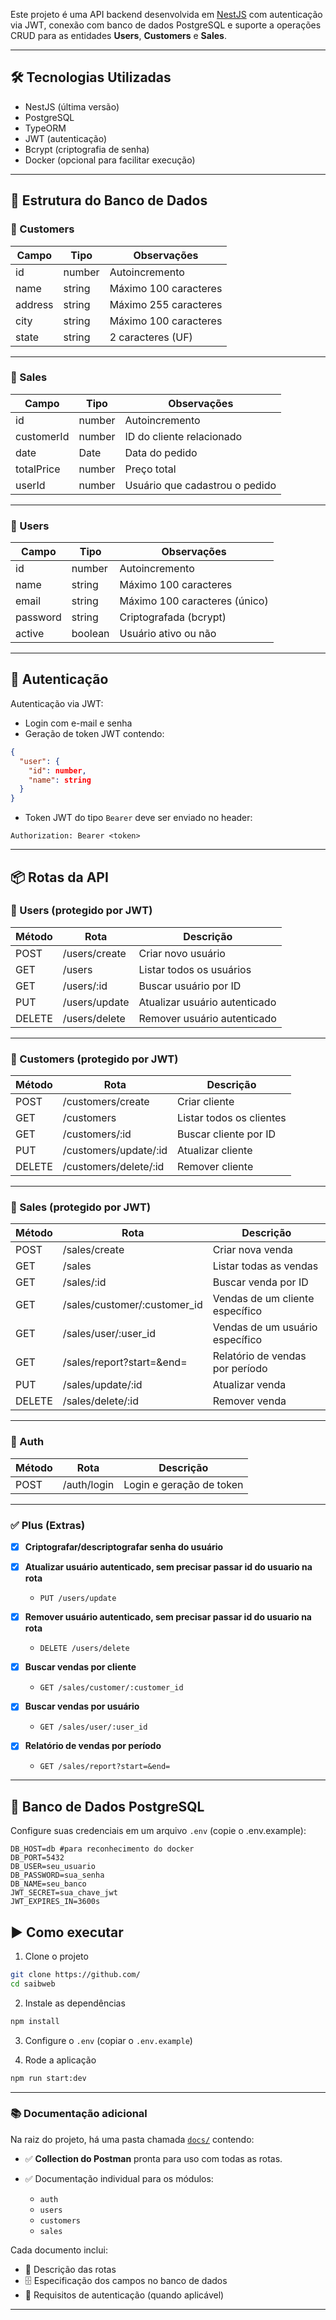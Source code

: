 Este projeto é uma API backend desenvolvida em [NestJS](https://nestjs.com/) com autenticação via JWT, conexão com banco de dados PostgreSQL e suporte a operações CRUD para as entidades **Users**, **Customers** e **Sales**.

---

## 🛠 Tecnologias Utilizadas

- NestJS (última versão)
- PostgreSQL
- TypeORM
- JWT (autenticação)
- Bcrypt (criptografia de senha)
- Docker (opcional para facilitar execução)

---

## 🧱 Estrutura do Banco de Dados

### 🔹 Customers

| Campo     | Tipo    | Observações              |
|-----------|---------|---------------------------|
| id        | number  | Autoincremento            |
| name      | string  | Máximo 100 caracteres     |
| address   | string  | Máximo 255 caracteres     |
| city      | string  | Máximo 100 caracteres     |
| state     | string  | 2 caracteres (UF)         |

---

### 🔹 Sales

| Campo       | Tipo    | Observações                         |
|-------------|---------|--------------------------------------|
| id          | number  | Autoincremento                      |
| customerId  | number  | ID do cliente relacionado           |
| date        | Date    | Data do pedido                      |
| totalPrice  | number  | Preço total                         |
| userId      | number  | Usuário que cadastrou o pedido      |

---

### 🔹 Users

| Campo    | Tipo     | Observações                    |
|----------|----------|---------------------------------|
| id       | number   | Autoincremento                 |
| name     | string   | Máximo 100 caracteres          |
| email    | string   | Máximo 100 caracteres (único)  |
| password | string   | Criptografada (bcrypt)         |
| active   | boolean  | Usuário ativo ou não           |

---

## 🔐 Autenticação

Autenticação via JWT:

- Login com e-mail e senha
- Geração de token JWT contendo:

```json
{
  "user": {
    "id": number,
    "name": string
  }
}
````

* Token JWT do tipo `Bearer` deve ser enviado no header:

```
Authorization: Bearer <token>
```

---

## 📦 Rotas da API

### 📌 Users (protegido por JWT)

| Método | Rota          | Descrição                     |
| ------ | ------------- | ----------------------------- |
| POST   | /users/create | Criar novo usuário            |
| GET    | /users        | Listar todos os usuários      |
| GET    | /users/\:id   | Buscar usuário por ID         |
| PUT    | /users/update | Atualizar usuário autenticado |
| DELETE | /users/delete | Remover usuário autenticado   |

---

### 📌 Customers (protegido por JWT)

| Método | Rota                   | Descrição                |
| ------ | ---------------------- | ------------------------ |
| POST   | /customers/create      | Criar cliente            |
| GET    | /customers             | Listar todos os clientes |
| GET    | /customers/\:id        | Buscar cliente por ID    |
| PUT    | /customers/update/\:id | Atualizar cliente        |
| DELETE | /customers/delete/\:id | Remover cliente          |

---

### 📌 Sales (protegido por JWT)

| Método | Rota                           | Descrição                       |
| ------ | ------------------------------ | ------------------------------- |
| POST   | /sales/create                  | Criar nova venda                |
| GET    | /sales                         | Listar todas as vendas          |
| GET    | /sales/\:id                    | Buscar venda por ID             |
| GET    | /sales/customer/\:customer\_id | Vendas de um cliente específico |
| GET    | /sales/user/\:user\_id         | Vendas de um usuário específico |
| GET    | /sales/report?start=\&end=     | Relatório de vendas por período |
| PUT    | /sales/update/\:id             | Atualizar venda                 |
| DELETE | /sales/delete/\:id             | Remover venda                   |

---

### 📌 Auth

| Método | Rota        | Descrição                |
| ------ | ----------- | ------------------------ |
| POST   | /auth/login | Login e geração de token |



---

### ✅ Plus (Extras)
* [x] **Criptografar/descriptografar senha do usuário**
* [x] **Atualizar usuário autenticado, sem precisar passar id do usuario na rota**

  * `PUT /users/update`

* [x] **Remover usuário autenticado, sem precisar passar id do usuario na rota**

  * `DELETE /users/delete`

* [x] **Buscar vendas por cliente**

  * `GET /sales/customer/:customer_id`

* [x] **Buscar vendas por usuário**

  * `GET /sales/user/:user_id`

* [x] **Relatório de vendas por período**

  * `GET /sales/report?start=&end=`

---
## 📍 Banco de Dados PostgreSQL

Configure suas credenciais em um arquivo `.env` (copie o .env.example):

```
DB_HOST=db #para reconhecimento do docker
DB_PORT=5432
DB_USER=seu_usuario
DB_PASSWORD=sua_senha
DB_NAME=seu_banco
JWT_SECRET=sua_chave_jwt
JWT_EXPIRES_IN=3600s
```


## ▶️ Como executar

1. Clone o projeto

```bash
git clone https://github.com/
cd saibweb
```

2. Instale as dependências

```bash
npm install
```

3. Configure o `.env` (copiar o `.env.example`)

4. Rode a aplicação

```bash
npm run start:dev
```

---

### 📚 Documentação adicional

Na raiz do projeto, há uma pasta chamada [`docs/`](./docs) contendo:

* ✅ **Collection do Postman** pronta para uso com todas as rotas.
* ✅ Documentação individual para os módulos:

  * `auth`
  * `users`
  * `customers`
  * `sales`

Cada documento inclui:

* 📌 Descrição das rotas
* 🗄️ Especificação dos campos no banco de dados
* 🔐 Requisitos de autenticação (quando aplicável)

---